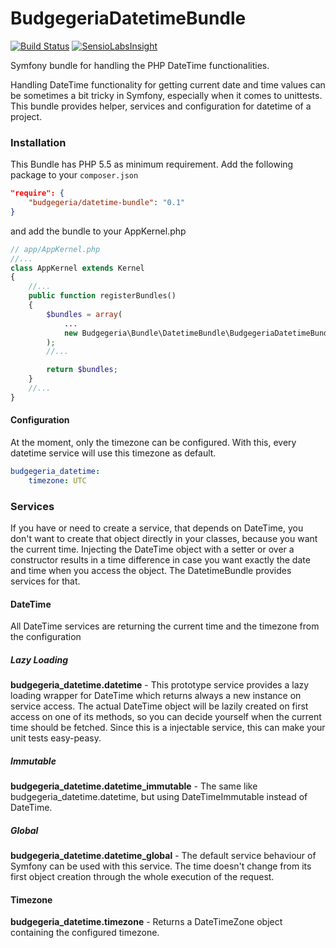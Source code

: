 # BudgegeriaDatetimeBundle

[![Build Status](https://travis-ci.org/SenseException/DatetimeBundle.svg?branch=master)](https://travis-ci.org/SenseException/DatetimeBundle)
[![SensioLabsInsight](https://insight.sensiolabs.com/projects/4fc3057b-8dda-4f30-a581-fda74ea85033/mini.png)](https://insight.sensiolabs.com/projects/4fc3057b-8dda-4f30-a581-fda74ea85033)

Symfony bundle for handling the PHP DateTime functionalities.

Handling DateTime functionality for getting current date and time values can be sometimes a bit tricky in Symfony, especially when it comes to unittests. 
This bundle provides helper, services and configuration for datetime of a project.

### Installation

This Bundle has PHP 5.5 as minimum requirement. Add the following package to your `composer.json`

```json
"require": {
    "budgegeria/datetime-bundle": "0.1"
}
```

and add the bundle to your AppKernel.php

```php
// app/AppKernel.php
//...
class AppKernel extends Kernel
{
    //...
    public function registerBundles()
    {
        $bundles = array(
            ...
            new Budgegeria\Bundle\DatetimeBundle\BudgegeriaDatetimeBundle(),
        );
        //...

        return $bundles;
    }
    //...
}
```

#### Configuration

At the moment, only the timezone can be configured. With this, every datetime service will use this timezone as default.

```yaml
budgegeria_datetime:
    timezone: UTC
```

### Services

If you have or need to create a service, that depends on DateTime, you don't want to create that object directly in your classes, because you want the current time.
Injecting the DateTime object with a setter or over a constructor results in a time difference in case you want exactly the date and time when you access the object.
The DatetimeBundle provides services for that.

#### DateTime

All DateTime services are returning the current time and the timezone from the configuration

##### Lazy Loading

**budgegeria_datetime.datetime** -
This prototype service provides a lazy loading wrapper for DateTime which returns always a new instance on service access.
The actual DateTime object will be lazily created on first access on one of its methods, so you can decide yourself when the current time should be fetched.
Since this is a injectable service, this can make your unit tests easy-peasy.

##### Immutable

**budgegeria_datetime.datetime_immutable** -
The same like budgegeria_datetime.datetime, but using DateTimeImmutable instead of DateTime.

##### Global

**budgegeria_datetime.datetime_global** -
The default service behaviour of Symfony can be used with this service. The time doesn't change from its first object creation through the whole execution of the request.

#### Timezone

**budgegeria_datetime.timezone** -
Returns a DateTimeZone object containing the configured timezone.
